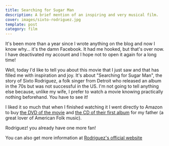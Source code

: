 ```yaml
---
title: Searching for Sugar Man
description: A brief mention of an inspiring and very musical film.
cover: images/sixto-rodriguez.jpg
template: post
category: film
---
```


It's been more than a year since I wrote anything on the blog and now I know why... it's the damn Facebook. It had me hooked, but that's over now. I have deactivated my account and I hope not to open it again for a long time!

Well, today I'd like to tell you about this movie that I just saw and that has filled me with inspiration and joy. It's about "Searching for Sugar Man", the story of Sixto Rodriguez, a folk singer from Detroit who released an album in the 70s but was not successful in the US. I'm not going to tell anything else because, unlike my wife, I prefer to watch a movie knowing practically nothing beforehand. You have to see it!

I liked it so much that when I finished watching it I went directly to Amazon to buy [the DVD of the movie](http://www.amazon.es/gp/product/B008C1WUZ2/ref=s9_simh_gw_p15_d0_i1?pf_rd_m=A1AT7YVPFBWXBL&pf_rd_s=center-2&pf_rd_r=1XC147RMDBQCJXP3GYDV&pf_rd_t=101&pf_rd_p=312235527&pf_rd_i=602357031) and [the CD of their first album](http://www.amazon.es/Cold-Fact-Rodriguez/dp/B001BKVWYG/ref=pd_sim_m_3) for my father (a great lover of American Folk music).

Rodriguez! you already have one more fan!

You can also get more information at [Rodriguez's official website](http://sugarman.org/)
